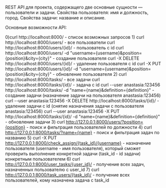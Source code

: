 REST API для проекта, содержащего две основные сущности — пользователи и задачи. 
Свойства пользователя: имя и должность, город. Свойства задачи: название и описание. 


Основные возможности API:

0)curl http://localhost:8000/ - список возможных запросов
1)
curl http://localhost:8000/users/ - все пользователи
curl http://localhost:8000/users/{id}/ - пользователь с id
curl http://localhost:8000/users/ -d "username={username}&position={position}&city={city}" - создание пользователя
curl -X DELETE http://localhost:8000/users/{id}/ - удаление пользователя с id
curl -X PUT http://localhost:8000/users/{id}/ -d "username={username}&position={position}&city={city}" - обновление пользователя
2)
curl http://localhost:8000/tasks/ - все задачи
curl http://localhost:8000/tasks/{id}/ - задача с id
curl --user anastasia:123456 http://localhost:8000/tasks/ -d "name={name}&definition={definition}" - создание задачи (назначение задачи на пользователя anastasia:123456)
curl --user anastasia:123456 -X DELETE http://localhost:8000/tasks/{id}/ - удаление задачи с id (снятие назначения задачи с пользователя anastasia:123456)
curl --user anastasia:123456 -X PUT http://localhost:8000/tasks/{id}/ -d "name={name}&definition={definition}" - обновление задачи
3) curl http://127.0.0.1:8000/users/?position={position} - поиск и фильтрация пользователей по должности
4) curl http://127.0.0.1:8000/tasks/?name={name} - поиск и фильтрация задач по названию
5) curl -X PUT http://127.0.0.1:8000/check_assign/{task_id}/{username} - назначение пользователя (username - имя пользователя), который сможет проверить выполнение конкретной задачи (task_id - id задачи) конкретным пользователем 
6) curl http://127.0.0.1:8000/user_tasks/{user_id}/ - получение всех задач, назначенных пользователю c user_id
7) curl http://127.0.0.1:8000/task_users/{task_id}/ - получение всех пользователей, кому назначена задача c task_id



